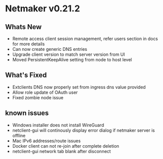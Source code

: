 
# Netmaker v0.21.2

## Whats New
- Remote access client session management, refer users section in docs for more details
- Can now create generic DNS entries
- Upgrade client version to match server version from UI
- Moved PersistentKeepAlive setting from node to host level
## What's Fixed
- Extclients DNS now properly set from ingress dns value provided
- Allow role update of OAuth user
- Fixed zombie node issue
## known issues
- Windows installer does not install WireGuard
- netclient-gui will continously display error dialog if netmaker server is offline
- Mac IPv6 addresses/route issues
- Docker client can not re-join after complete deletion
- netclient-gui network tab blank after disconnect


